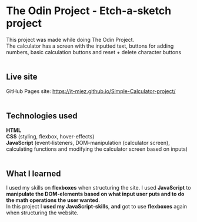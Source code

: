 # The Odin Project -  Etch-a-sketch project
This project was made while doing The Odin Project. </br>
The calculator has a screen with the inputted text, buttons for adding numbers, basic calculation buttons and reset + delete character buttons</br><br>

## Live site
GitHub Pages site: https://it-miez.github.io/Simple-Calculator-project/
</br></br>

## Technologies used
**HTML** </br>
**CSS** (styling, flexbox, hover-effects)</br>
**JavaScript** (event-listeners, DOM-manipulation (calculator screen), calculating functions and modifying the calculator screen based on inputs)</br></br>

## What I learned
I used my skills on **flexboxes** when structuring the site. I used **JavaScript** to **manipulate the DOM-elements based on what input user puts and to do the math operations the user wanted**.</br>
In this project I **used my JavaScript-skills**, **and** got to use **flexboxes** again when structuring the website.